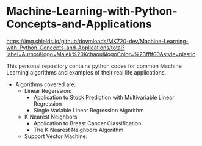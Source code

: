 # Machine-Learning-with-Python-Concepts-and-Applications
https://img.shields.io/github/downloads/MK720-dev/Machine-Learning-with-Python-Concepts-and-Applications/total?label=Author&logo=Malek%20Kchaou&logoColor=%23ffff00&style=plastic

This personal repository contains python codes for common Machine Learning algorithms and examples of their real life applications. 
* Algorithms covered are:
  - Linear Regerssion:
      - Application to Stock Prediction with Multivariable Linear Regression 
      - Single Variable Linear Regression Algorithm 
  - K Nearest Neighbors:
      - Application to Breast Cancer Classification 
      - The K Nearest Neighbors Algorithm 
  - Support Vector Machine: 
